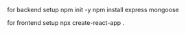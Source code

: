 for backend setup
npm init -y
npm install express mongoose

for frontend setup
npx create-react-app .
